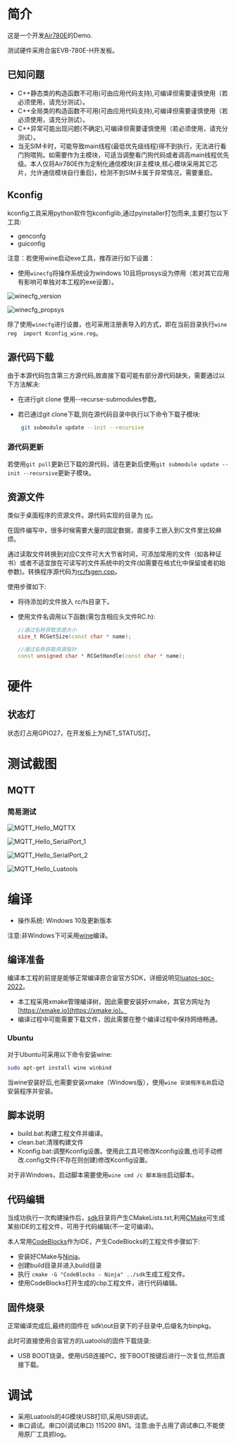 # 简介

这是一个开发[Air780E](https://air780e.cn)的Demo.

测试硬件采用合宙EVB-780E-H开发板。

## 已知问题

- C++静态类的构造函数不可用(可由应用代码支持),可编译但需要谨慎使用（若必须使用，请充分测试）。
- C++全局类的构造函数不可用(可由应用代码支持),可编译但需要谨慎使用（若必须使用，请充分测试）。
- C++异常可能出现问题(不确定),可编译但需要谨慎使用（若必须使用，请充分测试）。
- 当无SIM卡时，可能导致main线程(最低优先级线程)得不到执行，无法进行看门狗喂狗。如需要作为主模块，可适当调整看门狗代码或者调高main线程优先级。本人仅将Air780E作为定制化通信模块(非主模块,核心模块采用其它芯片，允许通信模块自行重启)，检测不到SIM卡属于异常情况，需要重启。

## Kconfig

kconfig工具采用python软件包kconfiglib,通过pyinstaller打包而来,主要打包以下工具:

- genconfg
- guiconfig

注意：若使用wine启动exe工具，推荐进行如下设置：

- 使用`winecfg`将操作系统设为windows 10且将prosys设为停用（若对其它应用有影响可单独对本工程的exe设置）。

![winecfg_version](doc/image/winecfg_version.png)

![winecfg_propsys](doc/image/winecfg_propsys.png)

除了使用`winecfg`进行设置，也可采用注册表导入的方式，即在当前目录执行`wine reg  import Kconfig_wine.reg`。

## 源代码下载

由于本源代码包含第三方源代码,故直接下载可能有部分源代码缺失，需要通过以下方法解决:

- 在进行git clone 使用--recurse-submodules参数。

- 若已通过git clone下载,则在源代码目录中执行以下命令下载子模块:

  ```bash
   git submodule update --init --recursive
  ```

### 源代码更新

若使用`git pull`更新已下载的源代码，请在更新后使用`git submodule update --init --recursive`更新子模块。

## 资源文件

类似于桌面程序的资源文件。源代码实现的目录为 [rc](rc/)。

在固件编写中，很多时候需要大量的固定数据，直接手工嵌入到C文件里比较麻烦。

通过读取文件转换到对应C文件可大大节省时间，可添加常用的文件（如各种证书）或者不适宜放在可读写的文件系统中的文件(如需要在格式化中保留或者初始参数)。转换程序源代码为[rc/fsgen.cpp](rc/fsgen.cpp)。

使用步骤如下:

- 将待添加的文件放入 rc/fs目录下。

- 使用文件名调用以下函数(需包含相应头文件RC.h):

  ```c++
  //通过名称获取资源大小
  size_t RCGetSize(const char * name);
  
  //通过名称获取资源指针
  const unsigned char * RCGetHandle(const char * name);
  ```

# 硬件

## 状态灯

状态灯占用GPIO27，在开发板上为NET_STATUS灯。

# 测试截图

## MQTT

### 简易测试

![MQTT_Hello_MQTTX](doc/image/MQTT_Hello_MQTTX.PNG)

![MQTT_Hello_SerialPort_1](doc/image/MQTT_Hello_SerialPort_1.PNG)

![MQTT_Hello_SerialPort_2](doc/image/MQTT_Hello_SerialPort_2.PNG)

![MQTT_Hello_Luatools](doc/image/MQTT_Hello_Luatools.PNG)

# 编译

- 操作系统: Windows  10及更新版本

注意:非Windows下可采用[wine](https://www.winehq.org/)编译。

## 编译准备

编译本工程的前提是能够正常编译原合宙官方SDK，详细说明见[luatos-soc-2022](https://gitee.com/openLuat/luatos-soc-2022.git)。

- 本工程采用xmake管理编译树，因此需要安装好xmake，其官方网址为[https://xmake.io](https://xmake.io)。
- 编译过程中可能需要下载文件，因此需要在整个编译过程中保持网络畅通。

### Ubuntu

对于Ubuntu可采用以下命令安装wine:

```bash
sudo apt-get install wine winbind
```

当wine安装好后,也需要安装xmake（Windows版），使用`wine 安装程序名称`启动安装程序并安装。

## 脚本说明

- build.bat:构建工程文件并编译。
- clean.bat:清理构建文件
- Kconfig.bat:调整Kconfig设置。使用此工具可修改Kconfig设置,也可手动修改.config文件(不存在则创建)修改Kconfig设置。

对于非Windows，启动脚本需要使用`wine cmd /c 脚本路径`启动脚本。

## 代码编辑

当成功执行一次构建操作后，[sdk](sdk)目录将产生CMakeLists.txt,利用[CMake](https://cmake.org/)可生成某些IDE的工程文件，可用于代码编辑(不一定可编译)。

本人常用[CodeBlocks](https://www.codeblocks.org/)作为IDE，产生CodeBlocks的工程文件步骤如下:

- 安装好CMake与[Ninja](https://ninja-build.org/)。
- 创建build目录并进入build目录
- 执行 `cmake -G "CodeBlocks - Ninja" ../sdk`生成工程文件。
- 使用CodeBlocks打开生成的cbp工程文件，进行代码编辑。

## 固件烧录

正常编译完成后,最终的固件在 sdk\out目录下的子目录中,后缀名为binpkg。

此时可直接使用合宙官方的Luatools的固件下载烧录:

- USB BOOT烧录。使用USB连接PC，按下BOOT按键后进行一次复位,然后直接下载。

# 调试

- 采用Luatools的4G模块USB打印,采用USB调试。
- 串口调试。串口0(调试串口) 115200 8N1。注意:由于占用了调试串口,不能使用原厂工具抓log。

